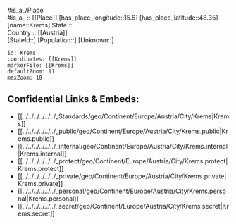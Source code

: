 ﻿---
location: [48.35,15.6] 
mapzoom: [7,12] 
mapmarker: city 
type: City
tags:
- geo/City


SpocWebEntityId: 31634
isDeleted: false
confidential: public

---
#is_a_/Place  
#is_a_ :: [[Place]] 
[has_place_longitude::15.6] 
[has_place_latitude::48.35] 
[name::Krems] 
State ::  
Country :: [[Austria]]  
[StateId::] 
[Population::] 
[Unknown::] 


```leaflet
id: Krems
coordinates: [[Krems]] 
markerFile: [[Krems]] 
defaultZoom: 11 
maxZoom: 18
```


## Confidential Links & Embeds: 
- [[../../../../../../_Standards/geo/Continent/Europe/Austria/City/Krems|Krems]] 
- [[../../../../../../_public/geo/Continent/Europe/Austria/City/Krems.public|Krems.public]] 
- [[../../../../../../_internal/geo/Continent/Europe/Austria/City/Krems.internal|Krems.internal]] 
- [[../../../../../../_protect/geo/Continent/Europe/Austria/City/Krems.protect|Krems.protect]] 
- [[../../../../../../_private/geo/Continent/Europe/Austria/City/Krems.private|Krems.private]] 
- [[../../../../../../_personal/geo/Continent/Europe/Austria/City/Krems.personal|Krems.personal]] 
- [[../../../../../../_secret/geo/Continent/Europe/Austria/City/Krems.secret|Krems.secret]] 
